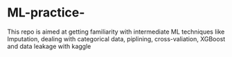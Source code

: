 # ML-practice-
This repo is aimed at getting familiarity with intermediate ML techniques like Imputation, dealing with categorical data, piplining, cross-valiation, XGBoost and data leakage with kaggle
